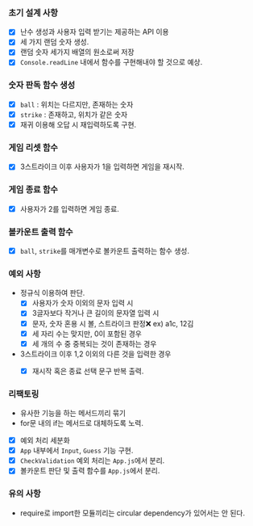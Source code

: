### 초기 설계 사항

- [x] 난수 생성과 사용자 입력 받기는 제공하는 API 이용
- [x] 세 가지 랜덤 숫자 생성.
- [x] 랜덤 숫자 세가지 배열의 원소로써 저장
- [x] `Console.readLine` 내에서 함수를 구현해내야 할 것으로 예상.

### 숫자 판독 함수 생성

- [x] `ball` : 위치는 다르지만, 존재하는 숫자
- [x] `strike` : 존재하고, 위치가 같은 숫자
- [x] 재귀 이용해 오답 시 재입력하도록 구현.

### 게임 리셋 함수

- [x] 3스트라이크 이후 사용자가 1을 입력하면 게임을 재시작.

### 게임 종료 함수

- [x] 사용자가 2를 입력하면 게임 종료.

### 볼카운트 출력 함수

- [x] `ball`, `strike`를 매개변수로 볼카운트 출력하는 함수 생성.

### 예외 사항

- 정규식 이용하여 판단.
  - [x] 사용자가 숫자 이외의 문자 입력 시
  - [x] 3글자보다 작거나 큰 길이의 문자열 입력 시
  - [x] 문자, 숫자 혼용 시 볼, 스트라이크 판정❌ ex) a1c, 12김
  - [x] 세 자리 수는 맞지만, 0이 포함된 경우
  - [x] 세 개의 수 중 중복되는 것이 존재하는 경우
- 3스트라이크 이후 1,2 이외의 다른 것을 입력한 경우
  - [x] 재시작 혹은 종료 선택 문구 반복 출력.


### 리팩토링

- 유사한 기능을 하는 메서드끼리 묶기
- for문 내의 if는 메서드로 대체하도록 노력.
- [x] 예외 처리 세분화
- [x] `App` 내부에서 `Input`, `Guess` 기능 구현.
- [x] `CheckValidation` 예외 처리는 `App.js`에서 분리.
- [x] 볼카운트 판단 및 출력 함수를 `App.js`에서 분리.

### 유의 사항

- require로 import한 모듈끼리는 circular dependency가 있어서는 안 된다.
